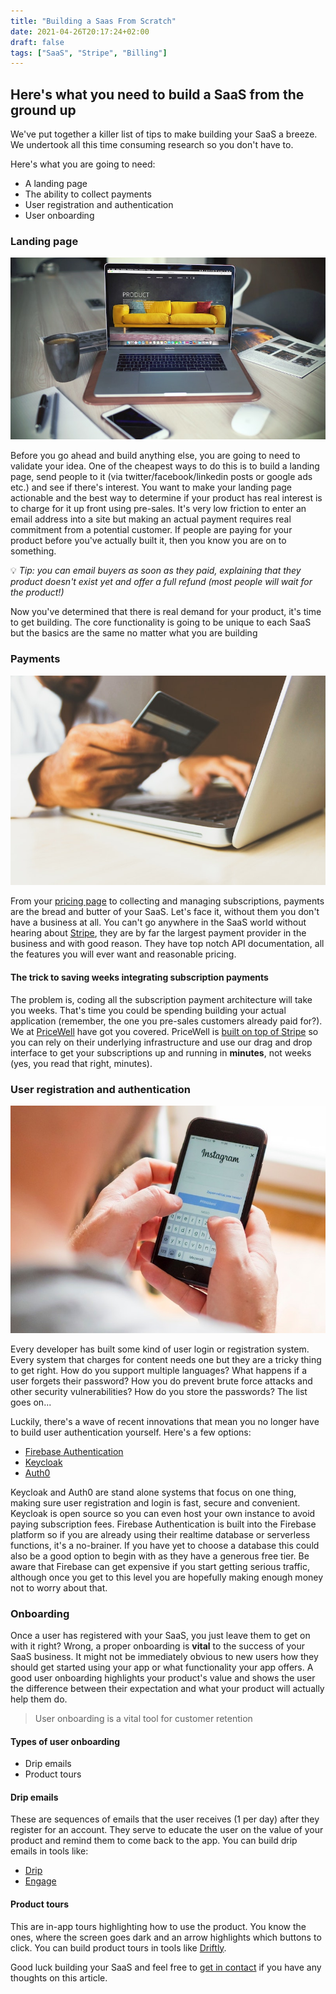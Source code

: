 ```yaml
---
title: "Building a Saas From Scratch"
date: 2021-04-26T20:17:24+02:00
draft: false
tags: ["SaaS", "Stripe", "Billing"]
---
```


## Here's what you need to build a SaaS from the ground up

We've put together a killer list of tips to make building your SaaS a breeze. We undertook all this time consuming research so you don't have to.

Here's what you are going to need:

- A landing page
- The ability to collect payments
- User registration and authentication
- User onboarding

### Landing page

![an open laptop displaying a product landing page. coffee cup and writing tools nearby](/img/laptop-landing-page.jpg)

Before you go ahead and build anything else, you are going to need to validate your idea. One of the cheapest ways to do this is to build a landing page, send people to it (via twitter/facebook/linkedin posts or google ads etc.) and see if there's interest. You want to make your landing page actionable and the best way to determine if your product has real interest is to charge for it up front using pre-sales. It's very low friction to enter an email address into a site but making an actual payment requires real commitment from a potential customer. If people are paying for your product before you've actually built it, then you know you are on to something.

💡 *Tip: you can email buyers as soon as they paid, explaining that they product doesn't exist yet and offer a full refund (most people will wait for the product!)*

Now you've determined that there is real demand for your product, it's time to get building. The core functionality is going to be unique to each SaaS but the basics are the same no matter what you are building

### Payments

![hand holding a credit card near a laptop](/img/entering-credit-card.jpg)

From your [pricing page](/blog/2022-04-16-how-to-choose-the-best-pricing-for-your-saas/) to collecting and managing subscriptions, payments are the bread and butter of your SaaS. Let's face it, without them you don't have a business at all. You can't go anywhere in the SaaS world without hearing about [Stripe](/blog/stripe-login/), they are by far the largest payment provider in the business and with good reason. They have top notch API documentation, all the features you will ever want and reasonable pricing. 

#### The trick to saving weeks integrating subscription payments

The problem is, coding all the subscription payment architecture will take you weeks. That's time you could be spending building your actual application (remember, the one you pre-sales customers already paid for?). We at [PriceWell](https://www.pricewell.io) have got you covered. PriceWell is [built on top of Stripe](/integrations/) so you can rely on their underlying infrastructure and use our drag and drop interface to get your subscriptions up and running in **minutes**, not weeks (yes, you read that right, minutes).

### User registration and authentication

![person holding an iphone with thumbs poised to enter password](/img/login-to-instagram.jpg)

Every developer has built some kind of user login or registration system. Every system that charges for content needs one but they are a tricky thing to get right. How do you support multiple languages? What happens if a user forgets their password? How you do prevent brute force attacks and other security vulnerabilities? How do you store the passwords? The list goes on...

Luckily, there's a wave of recent innovations that mean you no longer have to build user authentication yourself. Here's a few options:

- [Firebase Authentication](https://firebase.google.com/docs/auth/)
- [Keycloak](https://www.keycloak.org/)
- [Auth0](https://auth0.com)

Keycloak and Auth0 are stand alone systems that focus on one thing, making sure user registration and login is fast, secure and convenient. Keycloak is open source so you can even host your own instance to avoid paying subscription fees. Firebase Authentication is built into the Firebase platform so if you are already using their realtime database or serverless functions, it's a no-brainer. If you have yet to choose a database this could also be a good option to begin with as they have a generous free tier. Be aware that Firebase can get expensive if you start getting serious traffic, although once you get to this level you are hopefully making enough money not to worry about that.

### Onboarding

Once a user has registered with your SaaS, you just leave them to get on with it right? Wrong, a proper onboarding is **vital** to the success of your SaaS business. It might not be immediately obvious to new users how they should get started using your app or what functionality your app offers. A good user onboarding highlights your product's value and shows the user the difference between their expectation and what your product will actually help them do.

> User onboarding is a vital tool for customer retention

#### Types of user onboarding

- Drip emails
- Product tours

#### Drip emails

These are sequences of emails that the user receives (1 per day) after they register for an account. They serve to educate the user on the value of your product and remind them to come back to the app. You can build drip emails in tools like:
- [Drip](https://drip.com?utm_source=pricewell)
- [Engage](https://engage.so?utm_source=pricewell)

#### Product tours

This are in-app tours highlighting how to use the product. You know the ones, where the screen goes dark and an arrow highlights which buttons to click. You can build product tours in tools like [Driftly](https://driftly.app/?utm_source=pricewell).

Good luck building your SaaS and feel free to <a href="javascript:$crisp.push(['do', 'chat:open']);"
                        class="text-blue-600 underline">get in contact</a> if you have any thoughts on this article.
